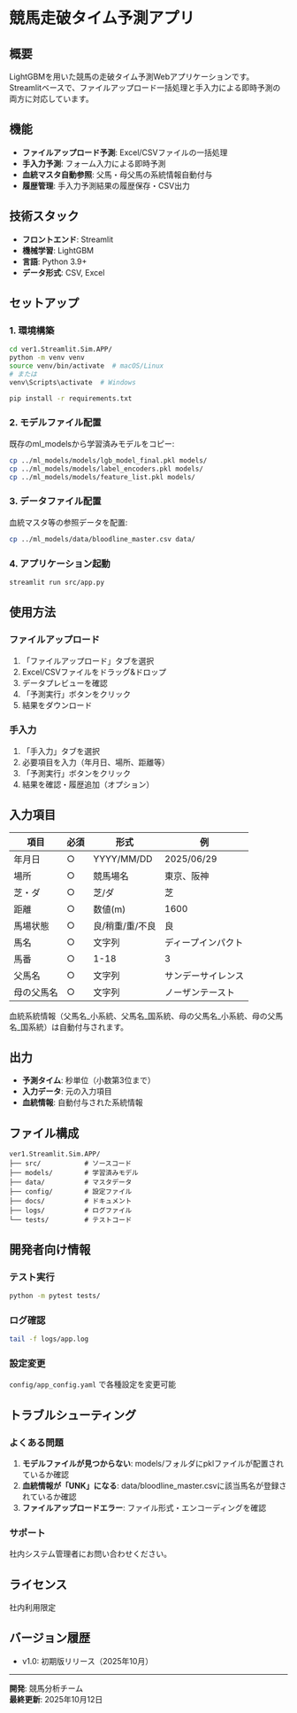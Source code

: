 # 競馬走破タイム予測アプリ

## 概要
LightGBMを用いた競馬の走破タイム予測Webアプリケーションです。  
Streamlitベースで、ファイルアップロード一括処理と手入力による即時予測の両方に対応しています。

## 機能
- **ファイルアップロード予測**: Excel/CSVファイルの一括処理
- **手入力予測**: フォーム入力による即時予測
- **血統マスタ自動参照**: 父馬・母父馬の系統情報自動付与
- **履歴管理**: 手入力予測結果の履歴保存・CSV出力

## 技術スタック
- **フロントエンド**: Streamlit
- **機械学習**: LightGBM
- **言語**: Python 3.9+
- **データ形式**: CSV, Excel

## セットアップ

### 1. 環境構築
```bash
cd ver1.Streamlit.Sim.APP/
python -m venv venv
source venv/bin/activate  # macOS/Linux
# または
venv\Scripts\activate  # Windows

pip install -r requirements.txt
```

### 2. モデルファイル配置
既存のml_modelsから学習済みモデルをコピー:
```bash
cp ../ml_models/models/lgb_model_final.pkl models/
cp ../ml_models/models/label_encoders.pkl models/
cp ../ml_models/models/feature_list.pkl models/
```

### 3. データファイル配置
血統マスタ等の参照データを配置:
```bash
cp ../ml_models/data/bloodline_master.csv data/
```

### 4. アプリケーション起動
```bash
streamlit run src/app.py
```

## 使用方法

### ファイルアップロード
1. 「ファイルアップロード」タブを選択
2. Excel/CSVファイルをドラッグ&ドロップ
3. データプレビューを確認
4. 「予測実行」ボタンをクリック
5. 結果をダウンロード

### 手入力
1. 「手入力」タブを選択
2. 必要項目を入力（年月日、場所、距離等）
3. 「予測実行」ボタンをクリック
4. 結果を確認・履歴追加（オプション）

## 入力項目
| 項目 | 必須 | 形式 | 例 |
|------|------|------|-----|
| 年月日 | ○ | YYYY/MM/DD | 2025/06/29 |
| 場所 | ○ | 競馬場名 | 東京、阪神 |
| 芝・ダ | ○ | 芝/ダ | 芝 |
| 距離 | ○ | 数値(m) | 1600 |
| 馬場状態 | ○ | 良/稍重/重/不良 | 良 |
| 馬名 | ○ | 文字列 | ディープインパクト |
| 馬番 | ○ | 1-18 | 3 |
| 父馬名 | ○ | 文字列 | サンデーサイレンス |
| 母の父馬名 | ○ | 文字列 | ノーザンテースト |

血統系統情報（父馬名_小系統、父馬名_国系統、母の父馬名_小系統、母の父馬名_国系統）は自動付与されます。

## 出力
- **予測タイム**: 秒単位（小数第3位まで）
- **入力データ**: 元の入力項目
- **血統情報**: 自動付与された系統情報

## ファイル構成
```
ver1.Streamlit.Sim.APP/
├── src/           # ソースコード
├── models/        # 学習済みモデル
├── data/          # マスタデータ
├── config/        # 設定ファイル
├── docs/          # ドキュメント
├── logs/          # ログファイル
└── tests/         # テストコード
```

## 開発者向け情報

### テスト実行
```bash
python -m pytest tests/
```

### ログ確認
```bash
tail -f logs/app.log
```

### 設定変更
`config/app_config.yaml` で各種設定を変更可能

## トラブルシューティング

### よくある問題
1. **モデルファイルが見つからない**: models/フォルダにpklファイルが配置されているか確認
2. **血統情報が「UNK」になる**: data/bloodline_master.csvに該当馬名が登録されているか確認
3. **ファイルアップロードエラー**: ファイル形式・エンコーディングを確認

### サポート
社内システム管理者にお問い合わせください。

## ライセンス
社内利用限定

## バージョン履歴
- v1.0: 初期版リリース（2025年10月）

---
**開発**: 競馬分析チーム  
**最終更新**: 2025年10月12日
